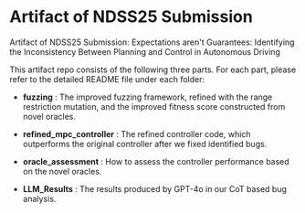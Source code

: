 # Artifact of NDSS25 Submission

Artifact of NDSS25 Submission: Expectations aren't Guarantees: Identifying the Inconsistency Between Planning and Control in Autonomous Driving

This artifact repo consists of the following three parts. For each part, please refer to the detailed README file under each folder:

 - **fuzzing** : The improved fuzzing framework, refined with the range restriction mutation, and the improved fitness score constructed from novel oracles.

 - **refined_mpc_controller** : The refined controller code, which outperforms the original controller after we fixed identified bugs.

 - **oracle_assessment** : How to assess the controller performance based on the novel oracles.

 - **LLM_Results** : The results produced by GPT-4o in our CoT based bug analysis.
